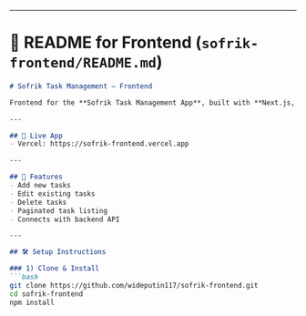 
---

# 📘 README for Frontend (`sofrik-frontend/README.md`)

```markdown
# Sofrik Task Management – Frontend

Frontend for the **Sofrik Task Management App**, built with **Next.js, React, Redux Toolkit, and TailwindCSS**.

---

## 🚀 Live App
- Vercel: https://sofrik-frontend.vercel.app

---

## 📌 Features
- Add new tasks
- Edit existing tasks
- Delete tasks
- Paginated task listing
- Connects with backend API

---

## 🛠️ Setup Instructions

### 1) Clone & Install
```bash
git clone https://github.com/wideputin117/sofrik-frontend.git
cd sofrik-frontend
npm install
